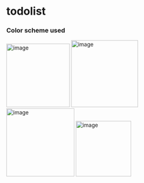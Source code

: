 # todolist

### Color scheme used

<img width="166" alt="image" src="https://github.com/user-attachments/assets/9c9ee75a-aa1b-4fc3-bd7a-2ba167aab0d2">
<img width="175" alt="image" src="https://github.com/user-attachments/assets/8d6644c5-577e-49b9-98ab-afeb1e4736aa">
<img width="178" alt="image" src="https://github.com/user-attachments/assets/a78d8bb1-7121-40dc-9fea-7de3163a329c">
<img width="145" alt="image" src="https://github.com/user-attachments/assets/100e48f1-125a-4fc9-b80c-384e2d5ab6ad">
